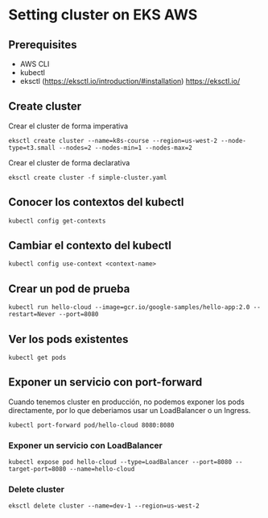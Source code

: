 # Setting cluster on EKS AWS

## Prerequisites

- AWS CLI
- kubectl
- eksctl (https://eksctl.io/introduction/#installation)
    https://eksctl.io/


## Create cluster

Crear el cluster de forma imperativa

```
eksctl create cluster --name=k8s-course --region=us-west-2 --node-type=t3.small --nodes=2 --nodes-min=1 --nodes-max=2
```

Crear el cluster de forma declarativa

```
eksctl create cluster -f simple-cluster.yaml
```

## Conocer los contextos del kubectl

```
kubectl config get-contexts
```

## Cambiar el contexto del kubectl

```
kubectl config use-context <context-name>
```

## Crear un pod de prueba

```
kubectl run hello-cloud --image=gcr.io/google-samples/hello-app:2.0 --restart=Never --port=8080
```

## Ver los pods existentes

```
kubectl get pods
```

## Exponer un servicio con port-forward
Cuando tenemos cluster en producción, no podemos exponer los pods directamente, por lo que deberiamos usar un LoadBalancer o un Ingress.

```
kubectl port-forward pod/hello-cloud 8080:8080
```

### Exponer un servicio con LoadBalancer

```
kubectl expose pod hello-cloud --type=LoadBalancer --port=8080 --target-port=8080 --name=hello-cloud
```

### Delete cluster

```
eksctl delete cluster --name=dev-1 --region=us-west-2
```